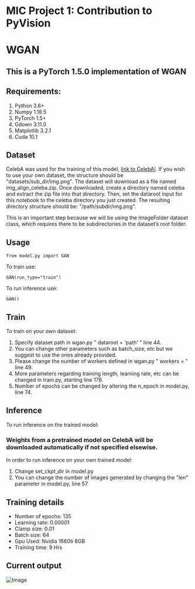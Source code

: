 # MIC Project 1: Contribution to PyVision
# WGAN

## This is a PyTorch 1.5.0 implementation of WGAN 
## Requirements: 
1. Python 3.6+ 
2. Numpy 1.18.5
3. PyTorch 1.5+
4. Gdown 3.11.0
5. Matplotlib 3.2.1
6. Cuda 10.1

## Dataset
CelebA was used for the training of this model, [link to CelebA!](http://mmlab.ie.cuhk.edu.hk/projects/CelebA.html). 
If you wish to use your own dataset, the structure should be "datasets/sub_dir/img.png". The dataset will download as a file named img_align_celeba.zip. Once downloaded, create a directory named celeba and extract the zip file into that directory. Then, set the dataroot input for this notebook to the celeba directory you just created. The resulting directory structure should be: "/path/subdir/img.png".

This is an important step because we will be using the ImageFolder dataset class, which requires there to be subdirectories in the dataset’s root folder.
## Usage

``` from model.py import GAN ```

To train use:

``` GAN(run_type="train") ```

To run inference use:

``` GAN() ```

## Train
To train on your own dataset:
1. Specify dataset path in wgan.py " dataroot = 'path' " line 44.
2. You can change other parameters such as batch_size, etc but we suggest to use the ones already provided.
3. Please change the number of workers defined in wgan.py " workers = " line 49. 
4. More parameters regarding training length, learning rate, etc can be changed in train.py, starting line 178.
5. Number of epochs can be changed by altering the n_epoch in model.py, line 74.

## Inference
To run inference on the trained model:
### Weights from a pretrained model on CelebA will be downloaded automatically if not specified elsewise.
In order to run inference on your own trained model:
1. Change set_ckpt_dir in model.py
2. You can change the number of images generated by changing the "len" parameter in model.py, line 57

## Training details
* Number of epochs: 135
* Learning rate: 0.00001
* Clamp size: 0.01
* Batch size: 64
* Gpu Used: Nvidia 1660ti 6GB
* Training time: 9 Hrs


## Current output
![Image](current_output_imgs/test36.png)
